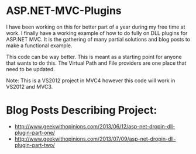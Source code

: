 ASP.NET-MVC-Plugins
===================

I have been working on this for better part of a year during my free time at work. I finally have a working example of how to do fully on DLL plugins for ASP.NET MVC. It is the gathering of many partial solutions and blog posts to make a functional example. 

This code can be way better. This is meant as a starting point for anyone that wants to do this. The Virtual Path and File providers are one place that need to be updated.

Note: This is a VS2012 project in MVC4 however this code will work in VS2012 and MVC3.

Blog Posts Describing Project:
==============================
* http://www.geekwithopinions.com/2013/06/12/asp-net-dropin-dll-plugin-part-one/
* http://www.geekwithopinions.com/2013/07/09/asp-net-dropin-dll-plugin-part-two/
